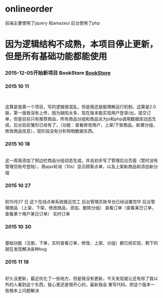 ﻿# onlineorder
前端主要使用了jquery 和amazeui 后台使用了php 
</hr>
<h1>因为逻辑结构不成熟，本项目停止更新，但是所有基础功能都能使用</h1>
<h3>2015-12-05开始新项目 BookStore <a href="https://github.com/lgshuo/bookstore">BookStore</a>
<h3>2015 10 11</h3></br>
<p>这算是我第一个项目，写的逻辑很混乱，但是我还是能理解运行机制，这算是2.0版，第一版我没有上传，因为缺陷太多，现在版本能实现用户登录/出，提交订单，但是目前只有推荐商品，所有商品分组和商品全为js和php调用数据库动态生成，后台目前雏形已经有了，（功能：查看修改用户，上架/下架商品，新建分组，修改商品信息），现阶段没有分析购物数据东西。</p>
<h3>2015 10 18</h3></br>
这一周我添加了侧边栏商品分组动态生成，并且初步写了管理后台页面（暂时没有管理员账号登陆），用ajax轮询（10s）显示顾客点单，以及上架新商品和添加新分组
<h3>2015 10 27</h3></br>
到10月27 日  这个在线点单系统接近完工  后台管理员账号也已经设置完毕    后台管理商品 （上架、下架、修改商品，添加、删除分组）  查看订单（查看某日订单，查看某个用户某日订单） 实时订单
<h3>2015 10 30</h3></br>
基础功能（注册，下单，实时查看订单，修改、上架、分组）都已经实现，剩下的就在发现解决各种bug
<h3> 2015 11 18 </h3></br>
好久没更新，最近优化了一些地方，但是我没有更新，今天发现就让还有除了我以外的人看到这个东西，我心里还是很开心的，最新我会
重写代码，把这个版本一些根本上问题解决

